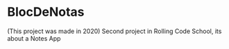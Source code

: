 # BlocDeNotas

(This project was made in 2020) Second project in Rolling Code School, its about a Notes App